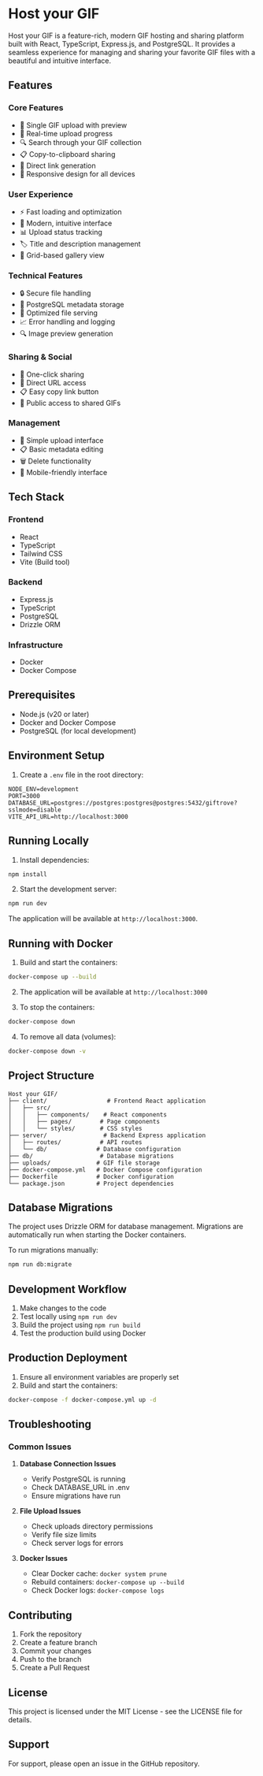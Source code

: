 # Host your GIF

Host your GIF is a feature-rich, modern GIF hosting and sharing platform built with React, TypeScript, Express.js, and PostgreSQL. It provides a seamless experience for managing and sharing your favorite GIF files with a beautiful and intuitive interface.

## Features

### Core Features
- 🎯 Single GIF upload with preview
- 🔄 Real-time upload progress
- 🔍 Search through your GIF collection
- 📋 Copy-to-clipboard sharing
- 🔗 Direct link generation
- 📱 Responsive design for all devices

### User Experience
- ⚡️ Fast loading and optimization
- 🎨 Modern, intuitive interface
- 📊 Upload status tracking
- 🏷️ Title and description management
- 📂 Grid-based gallery view

### Technical Features
- 🔒 Secure file handling
- 💾 PostgreSQL metadata storage
- 🚀 Optimized file serving
- 📈 Error handling and logging
- 🔍 Image preview generation

### Sharing & Social
- 🔗 One-click sharing
- 🔗 Direct URL access
- 📋 Easy copy link button
- 👥 Public access to shared GIFs

### Management
- 📁 Simple upload interface
- 📋 Basic metadata editing
- 🗑️ Delete functionality
- 📱 Mobile-friendly interface

## Tech Stack

### Frontend
- React
- TypeScript
- Tailwind CSS
- Vite (Build tool)

### Backend
- Express.js
- TypeScript
- PostgreSQL
- Drizzle ORM

### Infrastructure
- Docker
- Docker Compose

## Prerequisites

- Node.js (v20 or later)
- Docker and Docker Compose
- PostgreSQL (for local development)

## Environment Setup

1. Create a `.env` file in the root directory:

```env
NODE_ENV=development
PORT=3000
DATABASE_URL=postgres://postgres:postgres@postgres:5432/giftrove?sslmode=disable
VITE_API_URL=http://localhost:3000
```

## Running Locally

1. Install dependencies:
```bash
npm install
```

2. Start the development server:
```bash
npm run dev
```

The application will be available at `http://localhost:3000`.

## Running with Docker

1. Build and start the containers:
```bash
docker-compose up --build
```

2. The application will be available at `http://localhost:3000`

3. To stop the containers:
```bash
docker-compose down
```

4. To remove all data (volumes):
```bash
docker-compose down -v
```

## Project Structure

```
Host your GIF/
├── client/                 # Frontend React application
│   ├── src/
│   │   ├── components/    # React components
│   │   ├── pages/        # Page components
│   │   └── styles/       # CSS styles
├── server/                # Backend Express application
│   ├── routes/           # API routes
│   └── db/              # Database configuration
├── db/                   # Database migrations
├── uploads/             # GIF file storage
├── docker-compose.yml   # Docker Compose configuration
├── Dockerfile           # Docker configuration
└── package.json         # Project dependencies
```

## Database Migrations

The project uses Drizzle ORM for database management. Migrations are automatically run when starting the Docker containers.

To run migrations manually:
```bash
npm run db:migrate
```

## Development Workflow

1. Make changes to the code
2. Test locally using `npm run dev`
3. Build the project using `npm run build`
4. Test the production build using Docker

## Production Deployment

1. Ensure all environment variables are properly set
2. Build and start the containers:
```bash
docker-compose -f docker-compose.yml up -d
```

## Troubleshooting

### Common Issues

1. **Database Connection Issues**
   - Verify PostgreSQL is running
   - Check DATABASE_URL in .env
   - Ensure migrations have run

2. **File Upload Issues**
   - Check uploads directory permissions
   - Verify file size limits
   - Check server logs for errors

3. **Docker Issues**
   - Clear Docker cache: `docker system prune`
   - Rebuild containers: `docker-compose up --build`
   - Check Docker logs: `docker-compose logs`

## Contributing

1. Fork the repository
2. Create a feature branch
3. Commit your changes
4. Push to the branch
5. Create a Pull Request

## License

This project is licensed under the MIT License - see the LICENSE file for details.

## Support

For support, please open an issue in the GitHub repository.

